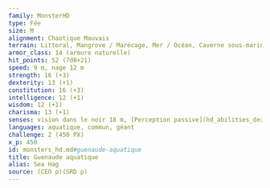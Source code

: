 ```yaml
---
family: MonsterHD
type: Fée
size: M
alignment: Chaotique Mauvais
terrain: Littoral, Mangrove / Marécage, Mer / Océan, Caverne sous-marine
armor_class: 14 (armure naturelle)
hit_points: 52 (7d8+21)
speed: 9 m, nage 12 m
strength: 16 (+3)
dexterity: 13 (+1)
constitution: 16 (+3)
intelligence: 12 (+1)
wisdom: 12 (+1)
charisma: 13 (+1)
senses: vision dans le noir 18 m, [Perception passive](hd_abilities_dexterity_perception_passive.md) 11
languages: aquatique, commun, géant
challenge: 2 (450 PX)
x_p: 450
id: monsters_hd.md#guenaude-aquatique
title: Guenaude aquatique
alias: Sea Hag
source: (CEO p)(SRD p)
---
```



